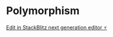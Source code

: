 # Polymorphism

[Edit in StackBlitz next generation editor ⚡️](https://stackblitz.com/~/github.com/JMiranda87/Polymorphism)